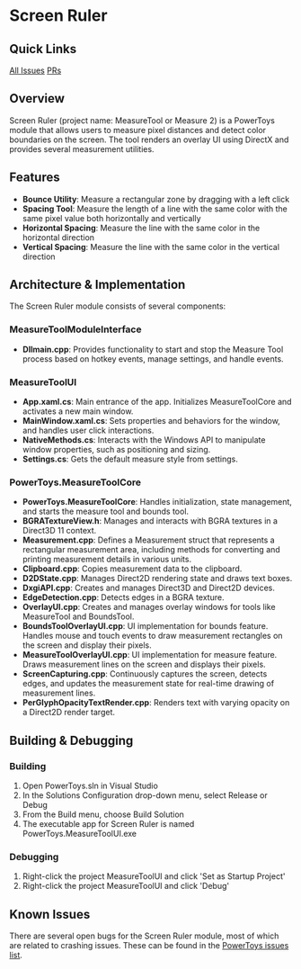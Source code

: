# Screen Ruler

## Quick Links

[All Issues](https://github.com/microsoft/PowerToys/labels/Product-Screen%20Ruler)
[PRs](https://github.com/microsoft/PowerToys/pulls?q=is%3Apr+screen+ruler)

## Overview

Screen Ruler (project name: MeasureTool or Measure 2) is a PowerToys module that allows users to measure pixel distances and detect color boundaries on the screen. The tool renders an overlay UI using DirectX and provides several measurement utilities.

## Features

- **Bounce Utility**: Measure a rectangular zone by dragging with a left click
- **Spacing Tool**: Measure the length of a line with the same color with the same pixel value both horizontally and vertically
- **Horizontal Spacing**: Measure the line with the same color in the horizontal direction
- **Vertical Spacing**: Measure the line with the same color in the vertical direction

## Architecture & Implementation

The Screen Ruler module consists of several components:

### MeasureToolModuleInterface

- **Dllmain.cpp**: Provides functionality to start and stop the Measure Tool process based on hotkey events, manage settings, and handle events.

### MeasureToolUI

- **App.xaml.cs**: Main entrance of the app. Initializes MeasureToolCore and activates a new main window.
- **MainWindow.xaml.cs**: Sets properties and behaviors for the window, and handles user click interactions.
- **NativeMethods.cs**: Interacts with the Windows API to manipulate window properties, such as positioning and sizing.
- **Settings.cs**: Gets the default measure style from settings.

### PowerToys.MeasureToolCore

- **PowerToys.MeasureToolCore**: Handles initialization, state management, and starts the measure tool and bounds tool.
- **BGRATextureView.h**: Manages and interacts with BGRA textures in a Direct3D 11 context.
- **Measurement.cpp**: Defines a Measurement struct that represents a rectangular measurement area, including methods for converting and printing measurement details in various units.
- **Clipboard.cpp**: Copies measurement data to the clipboard.
- **D2DState.cpp**: Manages Direct2D rendering state and draws text boxes.
- **DxgiAPI.cpp**: Creates and manages Direct3D and Direct2D devices.
- **EdgeDetection.cpp**: Detects edges in a BGRA texture.
- **OverlayUI.cpp**: Creates and manages overlay windows for tools like MeasureTool and BoundsTool.
- **BoundsToolOverlayUI.cpp**: UI implementation for bounds feature. Handles mouse and touch events to draw measurement rectangles on the screen and display their pixels.
- **MeasureToolOverlayUI.cpp**: UI implementation for measure feature. Draws measurement lines on the screen and displays their pixels.
- **ScreenCapturing.cpp**: Continuously captures the screen, detects edges, and updates the measurement state for real-time drawing of measurement lines.
- **PerGlyphOpacityTextRender.cpp**: Renders text with varying opacity on a Direct2D render target.

## Building & Debugging

### Building

1. Open PowerToys.sln in Visual Studio
2. In the Solutions Configuration drop-down menu, select Release or Debug
3. From the Build menu, choose Build Solution
4. The executable app for Screen Ruler is named PowerToys.MeasureToolUI.exe

### Debugging

1. Right-click the project MeasureToolUI and click 'Set as Startup Project'
2. Right-click the project MeasureToolUI and click 'Debug'

## Known Issues

There are several open bugs for the Screen Ruler module, most of which are related to crashing issues. These can be found in the [PowerToys issues list](https://github.com/microsoft/PowerToys/issues?q=is%3Aissue%20state%3Aopen%20Screen%20ruler%20type%3ABug).
